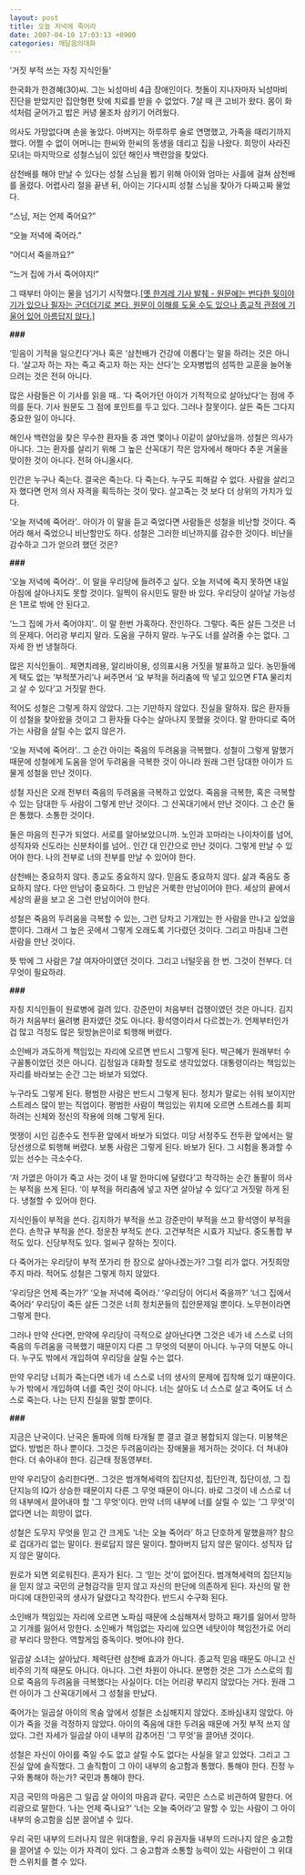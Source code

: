 ```yaml
---
layout: post
title: 오늘 저녁에 죽어라
date: 2007-04-10 17:03:13 +0900
categories: 깨달음의대화
---
```

'거짓 부적 쓰는 자칭 지식인들'

한국화가 한경혜(30)씨. 그는 뇌성마비 4급 장애인이다. 첫돌이 지나자마자 뇌성마비 진단을 받았지만 집안형편 탓에 치료를 받을 수 없었다. 7살 때 큰 고비가 왔다. 몸이 화석처럼 굳어가고 밥은 커녕 물조차 삼키기 어려웠다. 

의사도 가망없다며 손을 놓았다. 아버지는 하루하루 술로 연명했고, 가족을 때리기까지 했다. 어쩔 수 없이 어머니는 한씨와 한씨의 동생을 데리고 집을 나왔다. 희망이 사라진 모녀는 마지막으로 성철스님이 있던 해인사 백련암을 찾았다. 

삼천배를 해야 만날 수 있다는 성철 스님을 뵙기 위해 아이와 엄마는 사흘에 걸쳐 삼천배를 올렸다. 어렵사리 절을 끝낸 뒤, 아이는 기다시피 성철 스님을 찾아가 다짜고짜 물었다.

“스님, 저는 언제 죽어요?”
              
“오늘 저녁에 죽어라.” 
              
“어디서 죽을까요?”
              
“느거 집에 가서 죽어야지!” 

그 때부터 아이는 물을 넘기기 시작했다.[[옛 한겨레 기사 발췌 - 원문에는 번다한 뒷이야기가 있으나 필자는 군더더기로 본다. 원문이 이해를 도울 수도 있으나 종교적 관점에 기울어 있어 아름답지 않다.]](http://news.naver.com/news/read.php?mode=LSD&office_id=028&article_id=0000070953§ion_id=102&menu_id=102#new)

**###**

‘믿음이 기적을 일으킨다’거나 혹은 ‘삼천배가 건강에 이롭다’는 말을 하려는 것은 아니다. ‘살고자 하는 자는 죽고 죽고자 하는 자는 산다’는 오자병법의 섬뜩한 교훈을 늘어놓으려는 것은 전혀 아니다. 

많은 사람들은 이 기사를 읽을 때.. ‘다 죽어가던 아이가 기적적으로 살아났다’는 점에 주의를 둔다. 기사 원문도 그 점에 포인트를 두고 있다. 그러나 잘못이다. 살든 죽든 그다지 중요한 일이 아니다.

해인사 백련암을 찾은 무수한 환자들 중 과연 몇이나 이같이 살아났을까. 성철은 의사가 아니다. 그는 환자를 살리기 위해 그 높은 산꼭대기 작은 암자에서 해마다 추운 겨울을 맞이한 것이 아니다. 전혀 아니올시다.

인간은 누구나 죽는다. 결국은 죽는다. 다 죽는다. 누구도 피해갈 수 없다. 사람을 살리고자 했다면 먼저 의사 자격을 획득하는 것이 맞다. 살고죽는 것 보다 더 상위의 가치가 있다. 

‘오늘 저녁에 죽어라’.. 아이가 이 말을 듣고 죽었다면 사람들은 성철을 비난할 것이다. 죽어라 해서 죽었으니 비난할만도 하다. 성철은 그러한 비난까지를 감수한 것이다. 비난을 감수하고 그가 얻으려 했던 것은? 

**###**

‘오늘 저녁에 죽어라’.. 이 말을 우리당에 들려주고 싶다. 오늘 저녁에 죽지 못하면 내일 아침에 살아나지도 못할 것이다. 일찍이 유시민도 말한 바 있다. 우리당이 살아날 가능성은 1프로 밖에 안 된다고. 

‘느그 집에 가서 죽어야지’.. 이 말 한번 가혹하다. 잔인하다. 그렇다. 죽든 살든 그것은 너의 문제다. 어리광 부리지 말라. 도움을 구하지 말라. 누구도 너를 살려줄 수는 없다. 그 자세 한 번 냉철하다. 

많은 지식인들이.. 체면치레용, 알리바이용, 성의표시용 거짓을 발표하고 있다. 농민들에게 택도 없는 ‘부적쪼가리’나 써주면서 ‘요 부적을 허리춤에 딱 넣고 있으면 FTA 물리치고 살 수 있다’고 거짓말 한다. 

적어도 성철은 그렇게 하지 않았다. 그는 기만하지 않았다. 진실을 말하자. 많은 환자들이 성철을 찾아왔을 것이고 그 환자들 다수는 살아나지 못했을 것이다. 말 한마디로 죽어가는 사람을 살릴 수는 없지 않은가. 

‘오늘 저녁에 죽어라’.. 그 순간 아이는 죽음의 두려움을 극복했다. 성철이 그렇게 말했기 때문에 성철에게 도움을 얻어 두려움을 극복한 것이 아니라 원래 그런 담대한 아이가 드물게 성철을 만난 것이다. 

성철 자신은 오래 전부터 죽음의 두려움을 극복하고 있었다. 죽음을 극복한, 혹은 극복할 수 있는 담대한 두 사람이 그렇게 만난 것이다. 그 산꼭대기에서 만난 것이다. 그 순간 둘은 통했다. 소통한 것이다. 

둘은 마음의 친구가 되었다. 서로를 알아보았으니까. 노인과 꼬마라는 나이차이를 넘어, 성직자와 신도라는 신분차이를 넘어.. 인간 대 인간으로 만난 것이다. 그렇게 만날 수 있어야 한다. 나의 전부로 너의 전부를 만날 수 있어야 한다. 

삼천배는 중요하지 않다. 종교도 중요하지 않다. 믿음도 중요하지 않다. 삶과 죽음도 중요하지 않다. 다만 만남이 중요하다. 그 만남은 거룩한 만남이어야 한다. 세상의 끝에서 세상의 끝을 보고 온 그런 만남이어야 한다. 

성철은 죽음의 두려움을 극복할 수 있는, 그런 당차고 기개있는 한 사람을 만나고 싶었을 뿐이다. 그래서 그 높은 곳에서 그렇게 오래도록 기다렸던 것이다. 그리고 마침내 그런 사람을 만난 것이다. 

뜻 밖에 그 사람은 7살 여자아이였던 것이다. 그리고 너털웃음 한 번. 그것이 전부다. 더 무엇이 필요하랴.

**###**

자칭 지식인들이 원로병에 걸려 있다. 강준만이 처음부터 겁쟁이였던 것은 아니다. 김지하가 처음부터 율려병 환자였던 것도 아니다. 황석영이라서 다르겠는가. 언제부터인가 겁 많고 걱정도 많은 뒷방늙은이로 퇴행해 버렸다. 

소인배가 과도하게 책임있는 자리에 오르면 반드시 그렇게 된다. 박근혜가 원래부터 수구꼴통이었던 것은 아니다. 김정일과 대화할 정도로 생각있었다. 대통령이라는 책임있는 자리를 바라보는 순간 그는 바보가 되었다. 

누구라도 그렇게 된다. 평범한 사람은 반드시 그렇게 된다. 정치가 말로는 쉬워 보이지만 스트레스 많이 받는 직업이다. 평범한 사람이 책임있는 위치에 오르면 스트레스를 회피하려는 신체와 정신의 작용에 의해 그렇게 된다. 

멋쟁이 시인 김춘수도 전두환 앞에서 바보가 되었다. 미당 서정주도 전두환 앞에서는 말당선생으로 퇴행해 버렸다. 보통 사람은 그렇게 된다. 바보가 된다. 그 시험을 통과할 수 있는 선수는 극소수다. 

‘저 가엾은 아이가 죽고 사는 것이 내 말 한마디에 달렸다’고 착각하는 순간 돌팔이 의사는 부적을 쓰게 된다. ‘이 부적을 허리춤에 넣고 자면 살아날 수 있다’고 거짓말 하게 된다. 냉철할 수 있어야 한다. 

지식인들이 부적을 쓴다. 김지하가 부적을 쓰고 강준만이 부적을 쓰고 황석영이 부적을 쓴다. 손학규 부적을 쓴다. 정운찬 부적도 쓴다. 고건부적은 시효가 지났다. 중도통합 부적도 있다. 신당부적도 있다. 얼씨구 잘하는 짓이다.

다 죽어가는 우리당이 부적 쪼가리 한 장으로 살아나겠는가? 그럴 리가 없다. 거짓희망 주지 마라. 적어도 성철은 그렇게 하지 않았다. 

‘우리당은 언제 죽는가?’ ‘오늘 저녁에 죽어라.’ ‘우리당이 어디서 죽을까?’ ‘너그 집에서 죽어라’ 우리당이 죽든 살든 그것은 너희 정치꾼들의 집안문제일 뿐이다. 노무현이라면 그렇게 한다. 

그러나 만약 산다면, 만약에 우리당이 극적으로 살아난다면 그것은 네가 네 스스로 너의 죽음의 두려움을 극복했기 때문이지 다른 그 무엇의 덕분이 아니다. 누구의 덕분도 아니다. 누구도 밖에서 개입하여 우리당을 살릴 수는 없다. 

만약 우리당 너희가 죽는다면 네가 네 스스로 너의 생사의 문제에 집착해 있기 때문이다. 누가 밖에서 개입하여 너를 죽인 것이 아니다. 너는 살아도 너 스스로 살고 죽어도 너 스스로 죽는다. 나는 단지 진실을 말할 뿐이다. 

**###**

지금은 난국이다. 난국은 돌파에 의해 타개될 뿐 결코 결코 봉합되지 않는다. 미봉책은 없다. 방법은 하나 뿐이다. 그것은 두려움이라는 장애물을 제거하는 것이다. 더 쳐내야 한다. 더 솎아내야 한다. 김근태 정동영부터.

만약 우리당이 승리한다면.. 그것은 범개혁세력의 집단지성, 집단인격, 집단이성, 그 집단지능의 IQ가 상승한 때문이지 다른 그 무엇 때문이 아니다. 바로 그것이 네 스스로 너의 내부에서 끌어내야 할 '그 무엇'이다. 만약 너의 내부에 너를 살릴 수 있는 '그 무엇'이 없다면 너는 희망이 없다. 

성철은 도무지 무엇을 믿고 간 크게도 ‘너는 오늘 죽어라’ 하고 단호하게 말했을까? 참으로 겁대가리 없는 말이다. 원로답지 않은 말이다. 할아버지 답지 않은 말이다. 성직자 답지 않은 말이다. 

원로가 되면 외로워진다. 혼자가 된다. 그 ‘믿는 것’이 없어진다. 범개혁세력의 집단지능을 믿지 않고 국민의 균형감각을 믿지 않고 자신의 판단에 의존하게 된다. 자신의 말 한마디에 대한민국의 생사가 달렸다고 착각한다. 반드시 수구화 된다. 

소인배가 책임있는 자리에 오르면 노파심 때문에 소심해져서 망하고 패기를 잃어서 망하고 기개를 잃어서 망한다. 소인배가 책임없는 자리에 있으면 네탓이야 책임전가로 어리광 부리다 망한다. 역할게임 중독이다. 벗어나야 한다. 

일곱살 소녀는 살아났다. 체력단련 삼천배 효과가 아니다. 종교적 믿음 때문도 아니고 신비주의 기적 때문도 아니다. 아니다. 그런 차원이 아니다. 분명한 것은 그가 스스로의 힘으로 죽음의 두려움을 극복했다는 사실이다. 더는 어리광 부리지 않았다는 거다. 원래 그런 아이가 그 산꼭대기에서 그 성철을 만났다. 

죽어가는 일곱살 아이의 목숨 앞에서 성철은 소심해지지 않았다. 조바심내지 않았다. 아이가 죽을 것을 걱정하지 않았다. 아이의 죽음에 대한 두려움 때문에 거짓 부적 쓰지 않았다. 그런 자세가 일곱살 아이 내부의 감추어진 '그 무엇'을 끌어낸 것이다. 

성철은 자신이 아이를 죽일 수도 없고 살릴 수도 없다는 사실을 알고 있었다. 그리고 그 진실 앞에 솔직했다. 그 솔직함이 그 아이 내부의 숭고함과 통했다. 통해야 한다. 진정 누구와 통해야 하는가? 국민과 통해야 한다.

지금 국민의 마음은 그 일곱 살 아이의 마음과 같다. 국민은 스스로 비관하여 말한다. 어리광으로 말한다. ‘나는 언제 죽나요?’ ‘너는 오늘 죽어라’고 말할 수 있는 사람이 그 아이 내부의 숭고함을 십분 끌어낼 수 있다. 

우리 국민 내부의 드러나지 않은 위대함을, 우리 유권자들 내부의 드러나지 않은 숭고함을 끌어낼 수 있는 이가 자격이 있다. 그 숭고함과 소통할 능력이 있는 사람만이 그 위대한 스위치를 켤 수 있다.